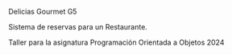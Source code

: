 Delicias Gourmet G5

Sistema de reservas para un Restaurante.

Taller para la asignatura Programación Orientada a Objetos 2024

